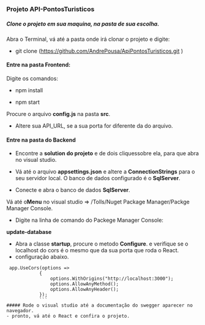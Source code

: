 ### Projeto API-PontosTuristicos

##### Clone o projeto em sua maquina, na pasta de sua escolha.
Abra o Terminal, vá até a pasta onde irá clonar o projeto e digite:
- git clone (https://github.com/AndrePousa/ApiPontosTuristicos.git )

#### Entre na pasta Frontend:
Digite os comandos:

- npm install 

- npm start 

Procure o arquivo **config.js** na pasta **src**.

- Altere sua API_URL, se a sua porta for diferente da do arquivo. 

#### Entre na pasta do Backend

- Encontre a **solution do projeto** e de dois cliquessobre ela, para que abra no visual studio.

- Vá até o arquivo **appsettings.json** e altere a **ConnectionStrings** para o seu servidor local. O banco de dados configurado é o **SqlServer**.

- Conecte e abra o banco de dados **SqlServer**. 

Vá até o**Menu** no visual studio => /Tolls/Nuget Package Manager/Packge Manager Console.

- Digite na linha de comando do Packege Manager Console:  

**update-database**

- Abra a classe **startup**, procure o metodo **Configure**. e verifique se o localhost do cors é o mesmo que da sua porta que roda o React. 
- configuração abaixo.
```
 app.UseCors(options =>
            {
                options.WithOrigins("http://localhost:3000");
                options.AllowAnyMethod();
                options.AllowAnyHeader();
            });
			```
##### Rode o visual studio até a documentação do swegger aparecer no navegador. 
- pronto, vá até o React e confira o projeto.
